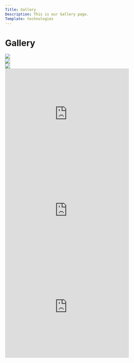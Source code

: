 ```yaml
---
Title: Gallery
Description: This is our Gallery page.
Template: technologies
---
```


Gallery
==========================

<div class="image-grid1">
    <a href="{{ base_url }}/../image/christmas-light.jpg">
        <picture>
            <source media="(min-width: 480px)" srcset="image/christmas-light.jpg?width=20%">
            <img class="pics" src="{{ base_url }}/../image/christmas-light.jpg?width=15%">
        </picture>
    </a>
</div>

<div class="image-grid1">
    <a href="{{ base_url }}/../image/christmas-tree.jpg">
        <picture>
            <source media="(min-width: 480px)" srcset="image/christmas-tree.jpg?width=20%">
            <img class="pics" src="{{ base_url }}/../image/christmas-tree.jpg?width=15%">
        </picture>
    </a>
</div>

<div class="image-grid1">
    <a href="{{ base_url }}/../image/santa-claus.jpg">
        <picture>
            <source media="(min-width: 480px)" srcset="image/santa-claus.jpg?width=20%">
            <img class="pics" src="{{ base_url }}/../image/santa-claus.jpg?width=15%">
        </picture>
    </a>
</div>

<iframe width="80%" height="315" src="https://www.youtube.com/embed/nxoe5DjDd74" title="YouTube video player" frameborder="0" allow="accelerometer; autoplay; clipboard-write; encrypted-media; gyroscope; picture-in-picture" allowfullscreen ></iframe>

<iframe width="80%" height="315" src="https://www.youtube.com/embed/GlOQnsVOa2o" title="YouTube video player" frameborder="0" allow="accelerometer; autoplay; clipboard-write; encrypted-media; gyroscope; picture-in-picture" allowfullscreen></iframe>

<iframe width="80%" height="315" src="https://www.youtube.com/embed/KV02Ziacfhs" title="YouTube video player" frameborder="0" allow="accelerometer; autoplay; clipboard-write; encrypted-media; gyroscope; picture-in-picture" allowfullscreen></iframe>
